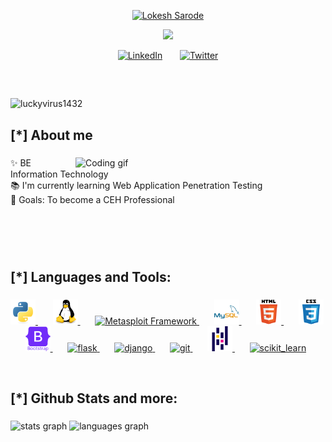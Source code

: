 
<!--
**LuckyVirus1432/LuckyVirus1432** is a ✨ _special_ ✨ repository because its `README.md` (this file) appears on your GitHub profile.

Here are some ideas to get you started:

- 🔭 I’m currently working on ...
- 🌱 I’m currently learning ...
- 👯 I’m looking to collaborate on ...
- 🤔 I’m looking for help with ...
- 💬 Ask me about ...
- 📫 How to reach me: ...
- 😄 Pronouns: ...
- ⚡ Fun fact: ...
-->


<p align="center">
  <a href="https://github.com/LuckyVirus1432">
    <img src="https://github.com/LuckyVirus1432/LuckyVirus1432/blob/be943e21f2d23c7d0bbd441c47410824cd8a7f7f/githubnamegrad.png" alt="Lokesh Sarode" /></a>
</p>

<p align="center">
  <!-- Typing SVG by DenverCoder1 - https://github.com/DenverCoder1/readme-typing-svg -->
 <a href="https://github.com/LuckyVirus1432">
  <img src="https://readme-typing-svg.demolab.com/?lines=Cybersecurity%20Expert%20and%20Penetration%20Tester;Experienced%20Python%20Developer;Always%20learning%20new%20things&font=Fira%20Code&center=true&width=600&height=45&color=f75c7e&vCenter=true&pause=1000&size=22" />
</a>
</p>

<!-- Social icons section -->
<p align="center">
  <a href="https://www.linkedin.com/in/lokesh-sarode/" target="_blank"><img width="32px" alt="LinkedIn" title="LinkedIn" src="https://github.com/lokesh-sarode/lokesh-sarode/blob/be943e21f2d23c7d0bbd441c47410824cd8a7f7f/linkedin.png"/></a>
  &#8287;&#8287;&#8287;&#8287;&#8287;
  <a href="https://twitter.com/DarkVenomLS" target="_blank"><img width="32px" alt="Twitter" title="Twitter" src="https://github.com/LuckyVirus1432/LuckyVirus1432/blob/be943e21f2d23c7d0bbd441c47410824cd8a7f7f/twitter.jpg"/></a>
<!--   &#8287;&#8287;&#8287;&#8287;&#8287;
  <a href="https://discord.gg/fPrdqh3Zfu" alt="Discord" title="Dev Pro Tips Discord Server"><img width="32px" src=""/></a> -->
<!--   &#8287;&#8287;&#8287;&#8287;&#8287;
  <a href="https://dev.to/denvercoder1"><img width="32px" alt="Dev.to" title="DenverCoder1 Dev.to" src=""></a>
  &#8287;&#8287;&#8287;&#8287;&#8287;
  <a href="https://ko-fi.com/jlawrence"><img width="32px" alt="Ko-fi" title="Buy me a coffee" src=""/></a> -->
<!--   &#8287;&#8287;&#8287;&#8287;&#8287;
  <a href="http://eyl327.mywebcommunity.org/promos/"><img width="32px" alt="Free Stuff" title="Free gifts for you" src="https://i.imgur.com/0uVwkoZ.png"/></a> -->
</p>
<h2></h2>

###
<br>
<p align="left"> <img src="https://komarev.com/ghpvc/?username=luckyvirus1432&label=Profile%20views&color=0e75b6&style=flat" alt="luckyvirus1432" /> </p>

<h2 align="left">[*] About me</h2>

###

<img align="right" width="400" alt="Coding gif" src="https://github.com/LuckyVirus1432/LuckyVirus1432/blob/8337613bca78d5f667e2dfd5532f7e79a15e6fd0/coding.gif"/>
<p align="left">✨ BE Information Technology<br>📚 I'm currently learning Web Application Penetration Testing<br>🎯 Goals: To become a CEH Professional</p>

###
<br><br><br>
<h2 align="left">[*] Languages and Tools:</h3>

###

<p align="left"> 
  <a href="https://www.python.org" target="_blank" rel="noreferrer"> 
    <img src="https://raw.githubusercontent.com/devicons/devicon/master/icons/python/python-original.svg" alt="python" width="40" height="40"/> 
  </a> 
  &#8287;&#8287;&#8287;&#8287;&#8287;
  <a href="https://www.linux.org/" target="_blank" rel="noreferrer">
    <img src="https://raw.githubusercontent.com/devicons/devicon/master/icons/linux/linux-original.svg" alt="linux" width="40" height="40"/> 
  </a> 
  &#8287;&#8287;&#8287;&#8287;&#8287;
  <a href="https://www.metasploit.com/" target="_blank" rel="noreferrer">
    <img src="https://w7.pngwing.com/pngs/122/777/png-transparent-metasploit-project-penetration-test-security-hacker-computer-security-shellcode-ruby-blue-angle-logo-thumbnail.png" alt="Metasploit Framework" width="40" height="40"/>
  </a>
   &#8287;&#8287;&#8287;&#8287;&#8287;
  <a href="https://www.mysql.com/" target="_blank" rel="noreferrer"> 
    <img src="https://raw.githubusercontent.com/devicons/devicon/master/icons/mysql/mysql-original-wordmark.svg" alt="mysql" width="40" height="40"/> 
  </a> 
  &#8287;&#8287;&#8287;&#8287;&#8287;
  <a href="https://www.w3.org/html/" target="_blank" rel="noreferrer"> 
    <img src="https://raw.githubusercontent.com/devicons/devicon/master/icons/html5/html5-original-wordmark.svg" alt="html5" width="40" height="40"/> 
  </a>
  &#8287;&#8287;&#8287;&#8287;&#8287;
  <a href="https://www.w3schools.com/css/" target="_blank" rel="noreferrer"> 
    <img src="https://raw.githubusercontent.com/devicons/devicon/master/icons/css3/css3-original-wordmark.svg" alt="css3" width="40" height="40"/> 
  </a> 
  &#8287;&#8287;&#8287;&#8287;&#8287;
  <a href="https://getbootstrap.com" target="_blank" rel="noreferrer"> 
    <img src="https://raw.githubusercontent.com/devicons/devicon/master/icons/bootstrap/bootstrap-plain-wordmark.svg" alt="bootstrap" width="40" height="40"/> 
  </a> 
  &#8287;&#8287;&#8287;&#8287;&#8287;
   <a href="https://flask.palletsprojects.com/" target="_blank" rel="noreferrer"> 
     <img src="https://www.vectorlogo.zone/logos/pocoo_flask/pocoo_flask-icon.svg" alt="flask" width="40" height="40"/> 
   </a> 
  &#8287;&#8287;&#8287;&#8287;&#8287;
  <a href="https://www.djangoproject.com/" target="_blank" rel="noreferrer">
    <img src="https://cdn.worldvectorlogo.com/logos/django.svg" alt="django" width="40" height="40"/>
  </a> 
  &#8287;&#8287;&#8287;&#8287;&#8287;
  <a href="https://git-scm.com/" target="_blank" rel="noreferrer">
    <img src="https://www.vectorlogo.zone/logos/git-scm/git-scm-icon.svg" alt="git" width="40" height="40"/>
  </a>
  &#8287;&#8287;&#8287;&#8287;&#8287;
  <a href="https://pandas.pydata.org/" target="_blank" rel="noreferrer"> 
    <img src="https://raw.githubusercontent.com/devicons/devicon/2ae2a900d2f041da66e950e4d48052658d850630/icons/pandas/pandas-original.svg" alt="pandas" width="40" height="40"/>
  </a>
  &#8287;&#8287;&#8287;&#8287;&#8287;
  <a href="https://scikit-learn.org/" target="_blank" rel="noreferrer">
    <img src="https://upload.wikimedia.org/wikipedia/commons/0/05/Scikit_learn_logo_small.svg" alt="scikit_learn" width="40" height="40"/>
  </a>
</p>


<br>
<h2 align="left">[*] Github Stats and more:</h2>

###

<div>
  <img style=";" src="https://github-readme-stats.vercel.app/api?username=lokesh-sarode&hide_title=false&hide_rank=false&show_icons=true&include_all_commits=true&count_private=true&disable_animations=false&theme=dracula&locale=en&hide_border=false" height="150" alt="stats graph"  />
  <img style="align:right;" src="https://github-readme-stats.vercel.app/api/top-langs?username=lokesh-sarode&locale=en&hide_title=false&layout=compact&card_width=320&langs_count=5&theme=dracula&hide_border=false" height="150" alt="languages graph"  />
</div>





